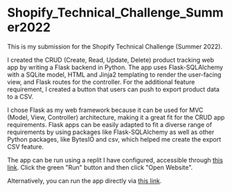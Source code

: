 # Shopify_Technical_Challenge_Summer2022

This is my submission for the Shopify Technical Challenge (Summer 2022). 

I created the CRUD (Create, Read, Update, Delete) product tracking web app by writing a Flask backend in Python. 
The app uses Flask-SQLAlchemy with a SQLite model, HTML and Jinja2 templating to render the user-facing view, and Flask routes for the controller.
For the additional feature requirement, I created a button that users can push to export product data to a CSV.

I chose Flask as my web framework because it can be used for MVC (Model, View, Controller) architecture, making it a great fit for the CRUD app requirements. Flask apps can be easily adapted to fit a diverse range of requirements by using packages like Flask-SQLAlchemy as well as other Python packages, like BytesIO and csv, which helped me create the export CSV feature.

The app can be run using a replit I have configured, accessible through [this link](https://replit.com/@molecule/ShopifyTechnicalChallengeS22#.replit). Click the green "Run" button and then click "Open Website".

Alternatively, you can run the app directly via [this link](https://shopifytechnicalchallenges22--molecule.repl.co/).

